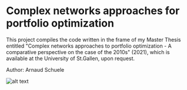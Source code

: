 # Complex networks approaches for portfolio optimization

This project compiles the code written in the frame of my Master Thesis entitled "Complex networks approaches to portfolio optimization - A comparative perspective on the case of the 2010s" (2021), which is available at the University of St.Gallen, upon request.

Author: Arnaud Schuele

![alt text](https://github.com/arnaud-schuele/complex-networks-approaches-for-portfolio-optimization/blob/multilayered.png?raw=true)
